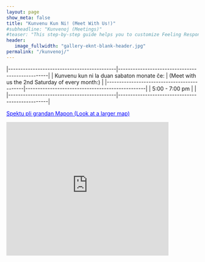 ```yaml
---
layout: page
show_meta: false
title: "Kunvenu Kun Ni! (Meet With Us!)"
#subheadline: "Kunvenoj (Meetings)"
#teaser: "This step-by-step guide helps you to customize Feeling Responsive to your needs."
header:
   image_fullwidth: "gallery-eknt-blank-header.jpg"
permalink: "/kunvenoj/"
---
```


|--------------------------------------------|-------------------------------------------------|
| Kunvenu kun ni la duan sabaton monate ĉe:  | (Meet with us the 2nd Saturday of every month:) |
|--------------------------------------------|-------------------------------------------------|
| 5:00 - 7:00 pm                             |                                                 |
|--------------------------------------------|-------------------------------------------------|



<!-- The map of the Central Market meeting -->
<a href="https://maps.google.com/?ie=UTF8&amp;ll=32.849404,-96.76871&amp;spn=0.005863,0.007188&amp;t=h&amp;z=18&amp;source=embed" style="color:#0000FF;text-align:left" target='blank'>Spektu pli grandan Mapon (Look at a larger map)</a>
<iframe width="425" height="350" frameborder="0" scrolling="no" marginheight="0" marginwidth="0" src="https://maps.google.com/?ie=UTF8&amp;ll=32.849404,-96.76871&amp;spn=0.005863,0.007188&amp;t=h&amp;z=17&amp;output=embed"></iframe>
